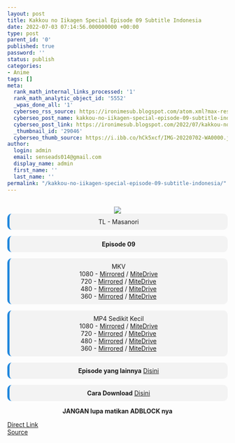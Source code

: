 ```yaml
---
layout: post
title: Kakkou no Iikagen Special Episode 09 Subtitle Indonesia
date: 2022-07-03 07:14:56.000000000 +00:00
type: post
parent_id: '0'
published: true
password: ''
status: publish
categories:
- Anime
tags: []
meta:
  rank_math_internal_links_processed: '1'
  rank_math_analytic_object_id: '5552'
  _wpas_done_all: '1'
  cyberseo_rss_source: https://ironimesub.blogspot.com/atom.xml?max-results=150
  cyberseo_post_name: kakkou-no-iikagen-special-episode-09-subtitle-indonesia
  cyberseo_post_link: https://ironimesub.blogspot.com/2022/07/kakkou-no-iikagen-special-episode-09.html
  _thumbnail_id: '29046'
  cyberseo_thumb_source: https://i.ibb.co/hCk5xcf/IMG-20220702-WA0000.jpg
author:
  login: admin
  email: senseads014@gmail.com
  display_name: admin
  first_name: ''
  last_name: ''
permalink: "/kakkou-no-iikagen-special-episode-09-subtitle-indonesia/"
---
```

<p><meta content=" TL - Masanori Episode 09 MKV 1080 - Mirrored / MiteDrive 720 - Mirrored / MiteDrive 480 - Mirrored / MiteDrive 360 - Mirr..." name="twitter:description" /></p>
<div style="text-align: center;">
<br />
<img src="{{ site.baseurl }}/assets/2022/07/IMG-20220702-WA0000.jpg" />
<div style="-moz-border-radius: 10px; -webkit-border-radius: 10px; background-color: #f3f3f3; border-left: 5px solid #2288dd; border-radius: 10px; padding: 10px; t-align: left;">
TL - Masanori</div>
<p></p>
<div style="-moz-border-radius: 10px; -webkit-border-radius: 10px; background-color: #f3f3f3; border-left: 5px solid #2288dd; border-radius: 10px; padding: 10px; t-align: left;">
<strong>Episode 09</strong> </div>
<p></p>
<div style="-moz-border-radius: 10px; -webkit-border-radius: 10px; background-color: #f3f3f3; border-left: 5px solid #2288dd; border-radius: 10px; padding: 10px; t-align: left;">
MKV<br />
1080 - <a href="https://mir.cr/F0DPBDMX">Mirrored</a> / <a href="https://mitedrive.my.id/view/22c43f">MiteDrive</a><br />
720 - <a href="https://mir.cr/0RZVX8TG">Mirrored</a> / <a href="https://mitedrive.my.id/view/2dae32a36e2b70d">MiteDrive</a><br />
480 - <a href="https://mir.cr/JACOWHER">Mirrored</a> / <a href="https://mitedrive.my.id/view/f1a754447033f61">MiteDrive</a><br />
360 - <a href="https://mir.cr/0K0TATKA">Mirrored</a> / <a href="https://mitedrive.my.id/view/4743f2ee80dc542">MiteDrive</a>
</div>
<p></p>
<div style="-moz-border-radius: 10px; -webkit-border-radius: 10px; background-color: #f3f3f3; border-left: 5px solid #2288dd; border-radius: 10px; padding: 10px; t-align: left;">
MP4 Sedikit Kecil<br />
1080 - <a href="https://mir.cr/IOOSENR2">Mirrored</a> / <a href="https://mitedrive.my.id/view/dc414c5c4957ba3">MiteDrive</a><br />
720 - <a href="https://mir.cr/0UA3TITC">Mirrored</a> / <a href="https://mitedrive.my.id/view/85a012a98a0d">MiteDrive</a><br />
480 - <a href="https://mir.cr/0RIXJS8Y">Mirrored</a> / <a href="https://mitedrive.my.id/view/106e3edc">MiteDrive</a><br />
360 - <a href="https://mir.cr/4GDF4VJR">Mirrored</a> / <a href="https://mitedrive.my.id/view/3ef8f5a83059827">MiteDrive</a>
</div>
<p>
<div style="-moz-border-radius: 10px; -webkit-border-radius: 10px; background-color: #f3f3f3; border-left: 5px solid #2288dd; border-radius: 10px; padding: 10px; t-align: left;">
<strong>Episode yang lainnya</strong> <a href="https://ironimesub.blogspot.com/p/kakkou-no-iikagen.html">Disini</a>
</div>
<p></p>
<div style="-moz-border-radius: 10px; -webkit-border-radius: 10px; background-color: #f3f3f3; border-left: 5px solid #2288dd; border-radius: 10px; padding: 10px; t-align: left;">
<strong>Cara Download</strong> <a href="https://ironimesub.blogspot.com/2022/04/cara-mendownload-di-mirrored.html">Disini</a>
</div>
<p><strong>JANGAN lupa matikan ADBLOCK nya</strong></p>
</div>
<link rel="stylesheet" href="https://cdnjs.cloudflare.com/ajax/libs/font-awesome/4.7.0/css/font-awesome.min.css" />
<div class="divbtn"> <a href="https://handymansurrender.com/fihup8buzv?key=94550f7ce39444073321dde3b8782f97" class="btn"><i class="fa fa-download"></i> Direct Link</a> <br /><a href="https://ironimesub.blogspot.com/2022/07/kakkou-no-iikagen-special-episode-09.html">Source</a> </div>
